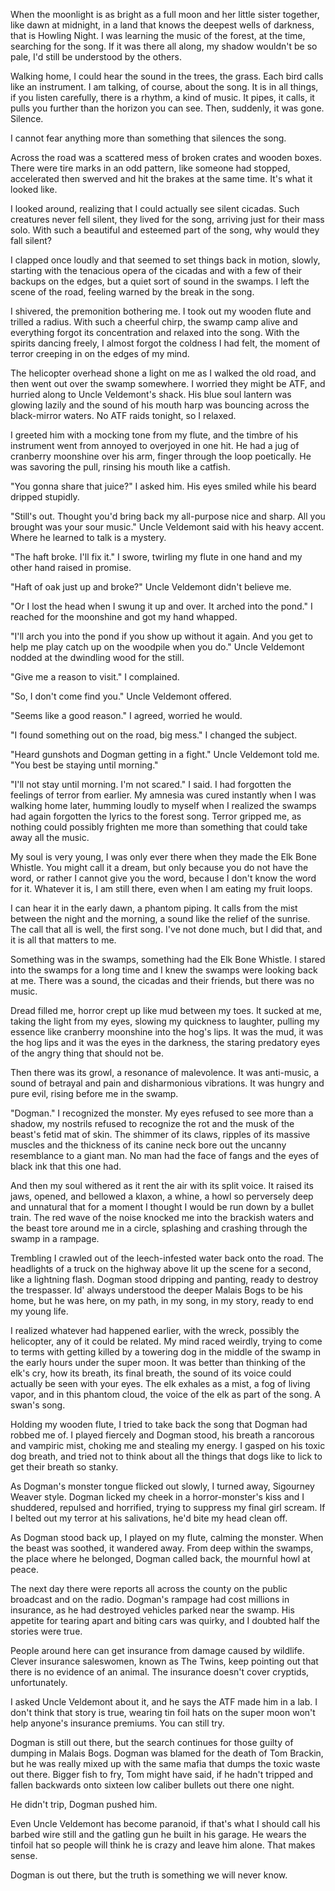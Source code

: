 When the moonlight is as bright as a full moon and her little sister together, like dawn at midnight, in a land that knows the deepest wells of darkness, that is Howling Night. I was learning the music of the forest, at the time, searching for the song. If it was there all along, my shadow wouldn't be so pale, I'd still be understood by the others.

Walking home, I could hear the sound in the trees, the grass. Each bird calls like an instrument. I am talking, of course, about the song. It is in all things, if you listen carefully, there is a rhythm, a kind of music. It pipes, it calls, it pulls you further than the horizon you can see. Then, suddenly, it was gone. Silence.

I cannot fear anything more than something that silences the song.

Across the road was a scattered mess of broken crates and wooden boxes. There were tire marks in an odd pattern, like someone had stopped, accelerated then swerved and hit the brakes at the same time. It's what it looked like.

I looked around, realizing that I could actually see silent cicadas. Such creatures never fell silent, they lived for the song, arriving just for their mass solo. With such a beautiful and esteemed part of the song, why would they fall silent?

I clapped once loudly and that seemed to set things back in motion, slowly, starting with the tenacious opera of the cicadas and with a few of their backups on the edges, but a quiet sort of sound in the swamps. I left the scene of the road, feeling warned by the break in the song.

I shivered, the premonition bothering me. I took out my wooden flute and trilled a radius. With such a cheerful chirp, the swamp camp alive and everything forgot its concentration and relaxed into the song. With the spirits dancing freely, I almost forgot the coldness I had felt, the moment of terror creeping in on the edges of my mind.

The helicopter overhead shone a light on me as I walked the old road, and then went out over the swamp somewhere. I worried they might be ATF, and hurried along to Uncle Veldemont's shack. His blue soul lantern was glowing lazily and the sound of his mouth harp was bouncing across the black-mirror waters. No ATF raids tonight, so I relaxed.

I greeted him with a mocking tone from my flute, and the timbre of his instrument went from annoyed to overjoyed in one hit. He had a jug of cranberry moonshine over his arm, finger through the loop poetically. He was savoring the pull, rinsing his mouth like a catfish.

"You gonna share that juice?" I asked him. His eyes smiled while his beard dripped stupidly.

"Still's out. Thought you'd bring back my all-purpose nice and sharp. All you brought was your sour music." Uncle Veldemont said with his heavy accent. Where he learned to talk is a mystery.

"The haft broke. I'll fix it." I swore, twirling my flute in one hand and my other hand raised in promise.

"Haft of oak just up and broke?" Uncle Veldemont didn't believe me.

"Or I lost the head when I swung it up and over. It arched into the pond." I reached for the moonshine and got my hand whapped.

"I'll arch you into the pond if you show up without it again. And you get to help me play catch up on the woodpile when you do." Uncle Veldemont nodded at the dwindling wood for the still.

"Give me a reason to visit." I complained.

"So, I don't come find you." Uncle Veldemont offered.

"Seems like a good reason." I agreed, worried he would.

"I found something out on the road, big mess." I changed the subject.

"Heard gunshots and Dogman getting in a fight." Uncle Veldemont told me. "You best be staying until morning."

"I'll not stay until morning. I'm not scared." I said. I had forgotten the feelings of terror from earlier. My amnesia was cured instantly when I was walking home later, humming loudly to myself when I realized the swamps had again forgotten the lyrics to the forest song. Terror gripped me, as nothing could possibly frighten me more than something that could take away all the music.

My soul is very young, I was only ever there when they made the Elk Bone Whistle. You might call it a dream, but only because you do not have the word, or rather I cannot give you the word, because I don't know the word for it. Whatever it is, I am still there, even when I am eating my fruit loops.

I can hear it in the early dawn, a phantom piping. It calls from the mist between the night and the morning, a sound like the relief of the sunrise. The call that all is well, the first song. I've not done much, but I did that, and it is all that matters to me.

Something was in the swamps, something had the Elk Bone Whistle. I stared into the swamps for a long time and I knew the swamps were looking back at me. There was a sound, the cicadas and their friends, but there was no music.

Dread filled me, horror crept up like mud between my toes. It sucked at me, taking the light from my eyes, slowing my quickness to laughter, pulling my essence like cranberry moonshine into the hog's lips. It was the mud, it was the hog lips and it was the eyes in the darkness, the staring predatory eyes of the angry thing that should not be.

Then there was its growl, a resonance of malevolence. It was anti-music, a sound of betrayal and pain and disharmonious vibrations. It was hungry and pure evil, rising before me in the swamp.

"Dogman." I recognized the monster. My eyes refused to see more than a shadow, my nostrils refused to recognize the rot and the musk of the beast's fetid mat of skin. The shimmer of its claws, ripples of its massive muscles and the thickness of its canine neck bore out the uncanny resemblance to a giant man. No man had the face of fangs and the eyes of black ink that this one had.

And then my soul withered as it rent the air with its split voice. It raised its jaws, opened, and bellowed a klaxon, a whine, a howl so perversely deep and unnatural that for a moment I thought I would be run down by a bullet train. The red wave of the noise knocked me into the brackish waters and the beast tore around me in a circle, splashing and crashing through the swamp in a rampage.

Trembling I crawled out of the leech-infested water back onto the road. The headlights of a truck on the highway above lit up the scene for a second, like a lightning flash. Dogman stood dripping and panting, ready to destroy the trespasser. Id' always understood the deeper Malais Bogs to be his home, but he was here, on my path, in my song, in my story, ready to end my young life.

I realized whatever had happened earlier, with the wreck, possibly the helicopter, any of it could be related. My mind raced weirdly, trying to come to terms with getting killed by a towering dog in the middle of the swamp in the early hours under the super moon. It was better than thinking of the elk's cry, how its breath, its final breath, the sound of its voice could actually be seen with your eyes. The elk exhales as a mist, a fog of living vapor, and in this phantom cloud, the voice of the elk as part of the song. A swan's song.

Holding my wooden flute, I tried to take back the song that Dogman had robbed me of. I played fiercely and Dogman stood, his breath a rancorous and vampiric mist, choking me and stealing my energy. I gasped on his toxic dog breath, and tried not to think about all the things that dogs like to lick to get their breath so stanky.

As Dogman's monster tongue flicked out slowly, I turned away, Sigourney Weaver style. Dogman licked my cheek in a horror-monster's kiss and I shuddered, repulsed and horrified, trying to suppress my final girl scream. If I belted out my terror at his salivations, he'd bite my head clean off.

As Dogman stood back up, I played on my flute, calming the monster. When the beast was soothed, it wandered away. From deep within the swamps, the place where he belonged, Dogman called back, the mournful howl at peace.

The next day there were reports all across the county on the public broadcast and on the radio. Dogman's rampage had cost millions in insurance, as he had destroyed vehicles parked near the swamp. His appetite for tearing apart and biting cars was quirky, and I doubted half the stories were true.

People around here can get insurance from damage caused by wildlife. Clever insurance saleswomen, known as The Twins, keep pointing out that there is no evidence of an animal. The insurance doesn't cover cryptids, unfortunately.

I asked Uncle Veldemont about it, and he says the ATF made him in a lab. I don't think that story is true, wearing tin foil hats on the super moon won't help anyone's insurance premiums. You can still try.

Dogman is still out there, but the search continues for those guilty of dumping in Malais Bogs. Dogman was blamed for the death of Tom Brackin, but he was really mixed up with the same mafia that dumps the toxic waste out there. Bigger fish to fry, Tom might have said, if he hadn't tripped and fallen backwards onto sixteen low caliber bullets out there one night.

He didn't trip, Dogman pushed him.

Even Uncle Veldemont has become paranoid, if that's what I should call his barbed wire still and the gatling gun he built in his garage. He wears the tinfoil hat so people will think he is crazy and leave him alone. That makes sense.

Dogman is out there, but the truth is something we will never know.